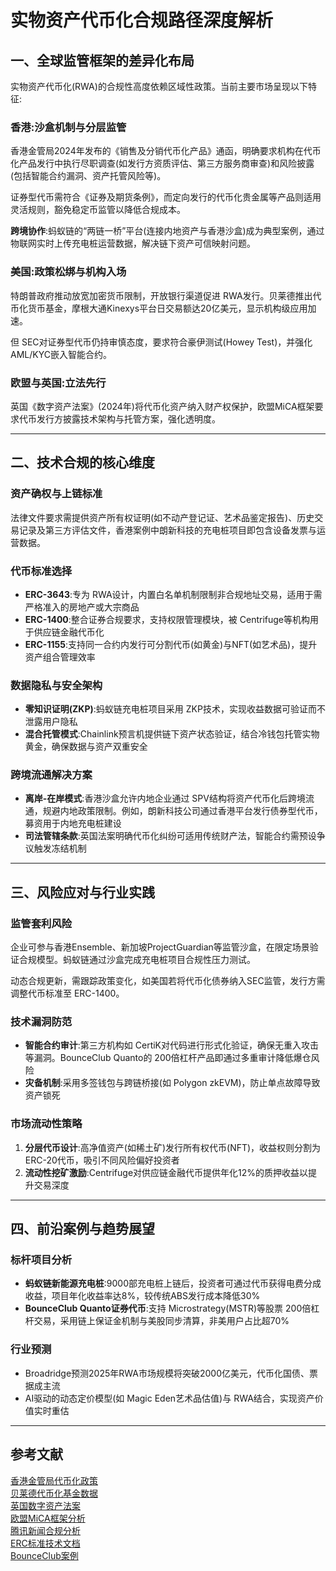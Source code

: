 # 实物资产代币化合规路径深度解析

## 一、全球监管框架的差异化布局

实物资产代币化(RWA)的合规性高度依赖区域性政策。当前主要市场呈现以下特征:

### 香港:沙盒机制与分层监管

香港金管局2024年发布的《销售及分销代币化产品》通函，明确要求机构在代币化产品发行中执行尽职调查(如发行方资质评估、第三方服务商审查)和风险披露(包括智能合约漏洞、资产托管风险等)。

证券型代币需符合《证券及期货条例》，而定向发行的代币化贵金属等产品则适用灵活规则，豁免稳定币监管以降低合规成本。

**跨境协作**:蚂蚁链的“两链一桥”平台(连接内地资产与香港沙盒)成为典型案例，通过物联网实时上传充电桩运营数据，解决链下资产可信映射问题。

### 美国:政策松绑与机构入场

特朗普政府推动放宽加密货币限制，开放银行渠道促进 RWA发行。贝莱德推出代币化货币基金，摩根大通Kinexys平台日交易额达20亿美元，显示机构级应用加速。

但 SEC对证券型代币仍持审慎态度，要求符合豪伊测试(Howey Test)，并强化 AML/KYC嵌入智能合约。

### 欧盟与英国:立法先行

英国《数字资产法案》(2024年)将代币化资产纳入财产权保护，欧盟MiCA框架要求代币发行方披露技术架构与托管方案，强化透明度。

---

## 二、技术合规的核心维度

### 资产确权与上链标准

法律文件要求需提供资产所有权证明(如不动产登记证、艺术品鉴定报告)、历史交易记录及第三方评估文件，香港案例中朗新科技的充电桩项目即包含设备发票与运营数据。

### 代币标准选择

- **ERC-3643**:专为 RWA设计，内置白名单机制限制非合规地址交易，适用于需严格准入的房地产或大宗商品
- **ERC-1400**:整合证券合规要求，支持权限管理模块，被 Centrifuge等机构用于供应链金融代币化
- **ERC-1155**:支持同一合约内发行可分割代币(如黄金)与NFT(如艺术品)，提升资产组合管理效率

### 数据隐私与安全架构

- **零知识证明(ZKP)**:蚂蚁链充电桩项目采用 ZKP技术，实现收益数据可验证而不泄露用户隐私
- **混合托管模式**:Chainlink预言机提供链下资产状态验证，结合冷钱包托管实物黄金，确保数据与资产双重安全

### 跨境流通解决方案

- **离岸-在岸模式**:香港沙盒允许内地企业通过 SPV结构将资产代币化后跨境流通，规避内地政策限制。例如，朗新科技公司通过香港平台发行债券型代币，募资用于内地充电桩建设
- **司法管辖条款**:英国法案明确代币化纠纷可适用传统财产法，智能合约需预设争议触发冻结机制

---

## 三、风险应对与行业实践

### 监管套利风险

企业可参与香港Ensemble、新加坡ProjectGuardian等监管沙盒，在限定场景验证合规模型。蚂蚁链通过沙盒完成充电桩项目合规性压力测试。

动态合规更新，需跟踪政策变化，如美国若将代币化债券纳入SEC监管，发行方需调整代币标准至 ERC-1400。

### 技术漏洞防范

- **智能合约审计**:第三方机构如 CertiK对代码进行形式化验证，确保无重入攻击等漏洞。BounceClub Quanto的 200倍杠杆产品即通过多重审计降低爆仓风险
- **灾备机制**:采用多签钱包与跨链桥接(如 Polygon zkEVM)，防止单点故障导致资产锁死

### 市场流动性策略

1. **分层代币设计**:高净值资产(如稀土矿)发行所有权代币(NFT)，收益权则分割为 ERC-20代币，吸引不同风险偏好投资者
2. **流动性挖矿激励**:Centrifuge对供应链金融代币提供年化12%的质押收益以提升交易深度

---

## 四、前沿案例与趋势展望

### 标杆项目分析

- **蚂蚁链新能源充电桩**:9000部充电桩上链后，投资者可通过代币获得电费分成收益，项目年化收益率达8%，较传统ABS发行成本降低30%
- **BounceClub Quanto证券代币**:支持 Microstrategy(MSTR)等股票 200倍杠杆交易，采用链上保证金机制与美股同步清算，非美用户占比超70%

### 行业预测

- Broadridge预测2025年RWA市场规模将突破2000亿美元，代币化国债、票据成主流
- AI驱动的动态定价模型(如 Magic Eden艺术品估值)与 RWA结合，实现资产价值实时重估

---

## 参考文献

 [香港金管局代币化政策](https://baijiahao.baidu.com/s?id=1820578337577461522)  
 [贝莱德代币化基金数据](https://m.sohu.com/a/843392704122066678/?pvid=000115_3w_a)  
 [英国数字资产法案](https://www.shifd.net/yanjiu/detail/9899.html)  
 [欧盟MiCA框架分析](https://m.sohu.com/a/843403152_121798711/?pvid=000115_3w_a)  
 [腾讯新闻合规分析](https://news.qq.com/rain/a/20241011A07L7900)  
 [ERC标准技术文档](https://www.defactor.com/zh/post/token-standards-for-real-world-assets-why-do-we-need-them)  
 [BounceClub案例](https://m.sohu.com/a/844664958_122066678/?pvid=000115_3w_a)
